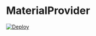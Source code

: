 # MaterialProvider

  
[![Deploy](https://www.herokucdn.com/deploy/button.svg)](https://dashboard.heroku.com/new?template=https://github.com/Achu2234/MaterialProvider)

